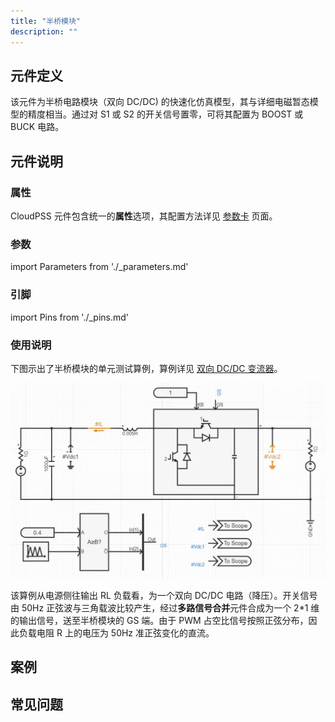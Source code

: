 ```yaml
---
title: "半桥模块"
description: ""
---
```


## 元件定义

该元件为半桥电路模块（双向 DC/DC) 的快速化仿真模型，其与详细电磁暂态模型的精度相当。通过对 S1 或 S2 的开关信号置零，可将其配置为 BOOST 或 BUCK 电路。

## 元件说明

### 属性

CloudPSS 元件包含统一的**属性**选项，其配置方法详见 [参数卡](docs/documents/software/10-xstudio/20-simstudio/40-workbench/20-function-zone/30-design-tab/30-param-panel/index.md) 页面。

### 参数

import Parameters from './_parameters.md'

<Parameters/>

### 引脚

import Pins from './_pins.md'

<Pins/>

### 使用说明

下图示出了半桥模块的单元测试算例，算例详见 [双向 DC/DC 变流器](https://cloudpss.net/model/CloudPSS/HalfBridgeModule)。

![单元测试图](./HalfBridge_unitest.png)

该算例从电源侧往输出 RL 负载看，为一个双向 DC/DC 电路（降压）。开关信号由 50Hz 正弦波与三角载波比较产生，经过**多路信号合并**元件合成为一个 2\*1 维的输出信号，送至半桥模块的 GS 端。由于 PWM 占空比信号按照正弦分布，因此负载电阻 R 上的电压为 50Hz 准正弦变化的直流。

## 案例

## 常见问题

